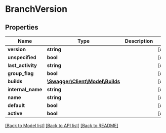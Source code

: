 # BranchVersion

## Properties
Name | Type | Description | Notes
------------ | ------------- | ------------- | -------------
**version** | **string** |  | [optional] 
**unspecified** | **bool** |  | [optional] 
**last_activity** | **string** |  | [optional] 
**group_flag** | **bool** |  | [optional] 
**builds** | [**\Swagger\Client\Model\Builds**](Builds.md) |  | [optional] 
**internal_name** | **string** |  | [optional] 
**name** | **string** |  | [optional] 
**default** | **bool** |  | [optional] 
**active** | **bool** |  | [optional] 

[[Back to Model list]](../README.md#documentation-for-models) [[Back to API list]](../README.md#documentation-for-api-endpoints) [[Back to README]](../README.md)


